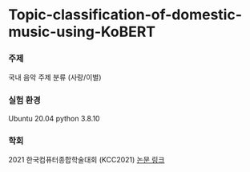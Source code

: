 # Topic-classification-of-domestic-music-using-KoBERT

### 주제
국내 음악 주제 분류 (사랑/이별)

### 실험 환경
Ubuntu 20.04
python 3.8.10

### 학회
2021 한국컴퓨터종합학술대회 (KCC2021)
[논문 링크](https://www.dbpia.co.kr/journal/articleDetail?nodeId=NODE10583421)
